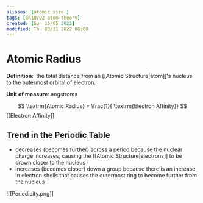 ```yaml
---
aliases: [atomic size ]
tags: [GR10/Q2 atom-theory]
created: [Sun 15/05 2022]
modified: Thu 03/11 2022 08:00
---
```


# Atomic Radius

**Definition**:  the total distance from an [[Atomic Structure|atom]]'s nucleus to the outermost orbital of electron. 

**Unit of measure**: angstroms

$$
\textrm{Atomic Radius} = \frac{1}{ \textrm{Electron Affinity}}
$$
[[Electron Affinity]]

## Trend in the Periodic Table
- decreases (becomes further) across a period because the nuclear charge increases, causing the [[Atomic Structure|electrons]] to be drawn closer to the nucleus
- increases (becomes closer) down a group because there is an increase in electron shells that causes the outermost ring to become further from the nucleus

![[Periodicity.png]]
